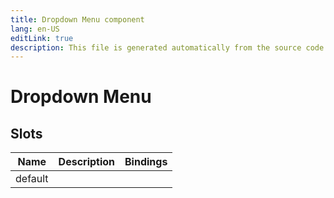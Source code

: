 ```yaml
---
title: Dropdown Menu component
lang: en-US
editLink: true
description: This file is generated automatically from the source code. Changes made here will be lost.
---
```


# Dropdown Menu

<!--@include: ./dropdownMenu.doc.md-->

## Slots

| Name    | Description | Bindings |
| ------- | ----------- | -------- |
| default |             |          |

